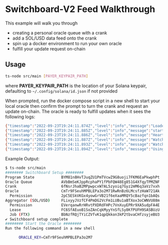 # Switchboard-V2 Feed Walkthrough

This example will walk you through

- creating a personal oracle queue with a crank
- add a SOL/USD data feed onto the crank
- spin up a docker environment to run your own oracle
- fulfill your update request on-chain

## Usage

```bash
ts-node src/main [PAYER_KEYPAIR_PATH]
```

where **PAYER_KEYPAIR_PATH** is the location of your Solana keypair, defaulting
to `~/.config/solana/id.json` if not provided

When prompted, run the docker compose script in a new shell to start your local
oracle then confirm the prompt to turn the crank and request an update on-chain.
The oracle is ready to fulfill updates when it sees the following logs:

```bash
{"timestamp":"2022-09-23T19:24:11.874Z","level":"info","message":"Loaded 1000 nonce accounts"}
{"timestamp":"2022-09-23T19:24:11.885Z","level":"info","message":"started health check handler"}
{"timestamp":"2022-09-23T19:24:11.886Z","level":"info","message":"Heartbeat routine started with an interval of 15 seconds."}
{"timestamp":"2022-09-23T19:24:11.887Z","level":"info","message":"Watching event: AggregatorOpenRoundEvent ..."}
{"timestamp":"2022-09-23T19:24:11.893Z","level":"info","message":"Watching event: VrfRequestRandomnessEvent ..."}
{"timestamp":"2022-09-23T19:24:11.894Z","level":"info","message":"Using default performance monitoring"}
```

Example Output:

```bash
$ ts-node src/main
######## Switchboard Setup ########
Program State            BYM81n8HvTJuqZU1PmTVcwZ9G8uoji7FKM6EaPkwphPt
Oracle Queue             AVbBmSeKJppRcphaPY1fPbFQW48Eg851G4XfqyTPMZNF
Crank                    6fNsrJhaB2MPpwpcxW7AL5zyoiq7Gyz2mM6q3aVz7xxh
Oracle                   CmTr9FSeuhMPBLEPa3o2M71RwRnBz6LMcsfzHaW721Ak
  Permission             2pC5ESkVKGx4yowGrVB21f6eXaaMRQY5cBazfqn1bAQs
Aggregator (SOL/USD)     FLixyyJVzfCF4PmDG2VcFm1LUBu1aBTXox3oCWNVU88m
  Permission             EVerqanwRrHRvtPXDRdFHPc7VnXuyEPRr9XA5udpFA4E
  Lease                  FC6SfAEuoB1SoZAnCqkMyyYnSfLSy8KfPUFH9SASBUzU
  Job (FTX)              BbNzfRQjTYiCZVfvK1qpQkkon3kP2tbvaCHfzsyjeBU3
✔ Switchboard setup complete
######## Start the Oracle ########
Run the following command in a new shell

      ORACLE_KEY=CmTr9FSeuhMPBLEPa3o2M7